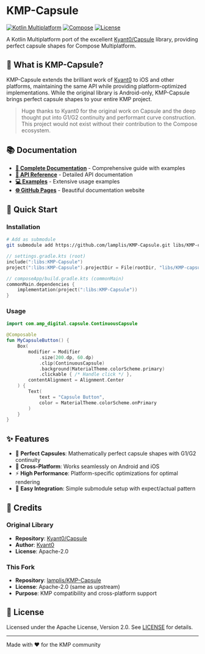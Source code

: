 # KMP-Capsule

[![Kotlin Multiplatform](https://img.shields.io/badge/Kotlin-Multiplatform-7C3AED?logo=kotlin)](https://kotlinlang.org/docs/multiplatform.html)
[![Compose](https://img.shields.io/badge/Compose-Multiplatform-4285F4?logo=jetpackcompose)](https://www.jetpackcompose.dev/)
[![License](https://img.shields.io/badge/License-Apache%202.0-blue.svg)](https://opensource.org/licenses/Apache-2.0)

A Kotlin Multiplatform port of the excellent [Kyant0/Capsule](https://github.com/Kyant0/Capsule) library, providing perfect capsule shapes for Compose Multiplatform.

## 🎯 What is KMP-Capsule?

KMP-Capsule extends the brilliant work of [Kyant0](https://github.com/Kyant0) to iOS and other platforms, maintaining the same API while providing platform-optimized implementations. While the original library is Android-only, KMP-Capsule brings perfect capsule shapes to your entire KMP project.

> Huge thanks to Kyant0 for the original work on Capsule and the deep thought put into G1/G2 continuity and performant curve construction. This project would not exist without their contribution to the Compose ecosystem.

## 📚 Documentation

- **[📖 Complete Documentation](docs/README.md)** - Comprehensive guide with examples
- **[🔧 API Reference](docs/api.md)** - Detailed API documentation  
- **[💻 Examples](docs/examples.md)** - Extensive usage examples
- **[🌐 GitHub Pages](https://lamplis.github.io/KMP-Capsule)** - Beautiful documentation website

## 🚀 Quick Start

### Installation

```bash
# Add as submodule
git submodule add https://github.com/lamplis/KMP-Capsule.git libs/KMP-capsule
```

```kotlin
// settings.gradle.kts (root)
include(":libs:KMP-Capsule")
project(":libs:KMP-Capsule").projectDir = File(rootDir, "libs/KMP-capsule/capsule")

// composeApp/build.gradle.kts (commonMain)
commonMain.dependencies {
    implementation(project(":libs:KMP-Capsule"))
}
```

### Usage

```kotlin
import com.amp_digital.capsule.ContinuousCapsule

@Composable
fun MyCapsuleButton() {
    Box(
        modifier = Modifier
            .size(200.dp, 60.dp)
            .clip(ContinuousCapsule)
            .background(MaterialTheme.colorScheme.primary)
            .clickable { /* Handle click */ },
        contentAlignment = Alignment.Center
    ) {
        Text(
            text = "Capsule Button",
            color = MaterialTheme.colorScheme.onPrimary
        )
    }
}
```

## ✨ Features

- 🎨 **Perfect Capsules**: Mathematically perfect capsule shapes with G1/G2 continuity
- 📱 **Cross-Platform**: Works seamlessly on Android and iOS
- ⚡ **High Performance**: Platform-specific optimizations for optimal rendering
- 🔧 **Easy Integration**: Simple submodule setup with expect/actual pattern

## 🙏 Credits

### Original Library
- **Repository**: [Kyant0/Capsule](https://github.com/Kyant0/Capsule)
- **Author**: [Kyant0](https://github.com/Kyant0)
- **License**: Apache-2.0

### This Fork
- **Repository**: [lamplis/KMP-Capsule](https://github.com/lamplis/KMP-Capsule)
- **License**: Apache-2.0 (same as upstream)
- **Purpose**: KMP compatibility and cross-platform support

## 📄 License

Licensed under the Apache License, Version 2.0. See [LICENSE](LICENSE) for details.

---

Made with ❤️ for the KMP community